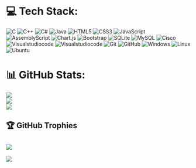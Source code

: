 
# 💻 Tech Stack:
![C](https://img.shields.io/badge/c-%2300599C.svg?style=for-the-badge&logo=c&logoColor=white) ![C++](https://img.shields.io/badge/c++-%2300599C.svg?style=for-the-badge&logo=c%2B%2B&logoColor=white) ![C#](https://img.shields.io/badge/c%23-%23239120.svg?style=for-the-badge&logo=csharp&logoColor=white) ![Java](https://img.shields.io/badge/java-%23ED8B00.svg?style=for-the-badge&logo=openjdk&logoColor=white) ![HTML5](https://img.shields.io/badge/html5-%23E34F26.svg?style=for-the-badge&logo=html5&logoColor=white) ![CSS3](https://img.shields.io/badge/css3-%231572B6.svg?style=for-the-badge&logo=css3&logoColor=white) ![JavaScript](https://img.shields.io/badge/javascript-%23323330.svg?style=for-the-badge&logo=javascript&logoColor=%23F7DF1E) ![AssemblyScript](https://img.shields.io/badge/assembly%20script-%23000000.svg?style=for-the-badge&logo=assemblyscript&logoColor=white) ![Chart.js](https://img.shields.io/badge/chart.js-F5788D.svg?style=for-the-badge&logo=chart.js&logoColor=white) ![Bootstrap](https://img.shields.io/badge/bootstrap-%238511FA.svg?style=for-the-badge&logo=bootstrap&logoColor=white) ![SQLite](https://img.shields.io/badge/sqlite-%2307405e.svg?style=for-the-badge&logo=sqlite&logoColor=white) ![MySQL](https://img.shields.io/badge/mysql-4479A1.svg?style=for-the-badge&logo=mysql&logoColor=white) ![Cisco](https://img.shields.io/badge/cisco-%23049fd9.svg?style=for-the-badge&logo=cisco&logoColor=black) ![Visualstudiocode](https://img.shields.io/badge/VisualStudioCode-007ACC?logo=visualstudiocode&logoColor=white&style=for-the-badge) ![Visualstudiocode](https://img.shields.io/badge/VisualStudio-5C2D91?logo=visualstudio&logoColor=white&style=for-the-badge) ![Git](https://img.shields.io/badge/Git-F05032?logo=git&logoColor=white&style=for-the-badge) ![GitHub](https://img.shields.io/badge/GitHub-181717?logo=github&logoColor=white&style=for-the-badge) ![Windows](https://img.shields.io/badge/Windows-0078D6?logo=windows&logoColor=white&style=for-the-badge) ![Linux](https://img.shields.io/badge/Linux-FCC624?logo=linux&logoColor=black&style=for-the-badge) ![Ubuntu](https://img.shields.io/badge/Ubuntu-E95420?logo=ubuntu&logoColor=white&style=for-the-badge)



###

###
# 📊 GitHub Stats:
![](https://github-readme-stats.vercel.app/api?username=MattiaFoglia&theme=default_repocard&hide_border=false&include_all_commits=false&count_private=false)<br/>
![](https://github-readme-streak-stats.herokuapp.com/?user=MattiaFoglia&theme=default_repocard&hide_border=false)<br/>
![](https://github-readme-stats.vercel.app/api/top-langs?username=MattiaFoglia&locale=en&hide_title=false&layout=compact&card_width=320&langs_count=12&theme=default&hide_border=false&order=2)

## 🏆 GitHub Trophies
![](https://github-profile-trophy.vercel.app/?username=MattiaFoglia&theme=default_repocard&no-frame=true&no-bg=false&margin-w=4)
---
[![](https://visitcount.itsvg.in/api?id=MattiaFoglia&icon=0&color=0)](https://visitcount.itsvg.in)



